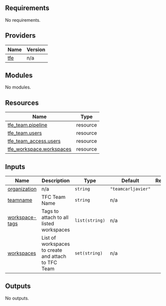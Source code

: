 <!-- BEGIN_TF_DOCS -->
## Requirements

No requirements.

## Providers

| Name | Version |
|------|---------|
| <a name="provider_tfe"></a> [tfe](#provider\_tfe) | n/a |

## Modules

No modules.

## Resources

| Name | Type |
|------|------|
| [tfe_team.pipeline](https://registry.terraform.io/providers/hashicorp/tfe/latest/docs/resources/team) | resource |
| [tfe_team.users](https://registry.terraform.io/providers/hashicorp/tfe/latest/docs/resources/team) | resource |
| [tfe_team_access.users](https://registry.terraform.io/providers/hashicorp/tfe/latest/docs/resources/team_access) | resource |
| [tfe_workspace.workspaces](https://registry.terraform.io/providers/hashicorp/tfe/latest/docs/resources/workspace) | resource |

## Inputs

| Name | Description | Type | Default | Required |
|------|-------------|------|---------|:--------:|
| <a name="input_organization"></a> [organization](#input\_organization) | n/a | `string` | `"teamcarljavier"` | no |
| <a name="input_teamname"></a> [teamname](#input\_teamname) | TFC Team Name | `string` | n/a | yes |
| <a name="input_workspace-tags"></a> [workspace-tags](#input\_workspace-tags) | Tags to attach to all listed workspaces | `list(string)` | n/a | yes |
| <a name="input_workspaces"></a> [workspaces](#input\_workspaces) | List of workspaces to create and attach to TFC Team | `set(string)` | n/a | yes |

## Outputs

No outputs.
<!-- END_TF_DOCS -->